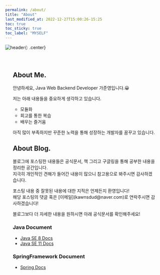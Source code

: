 ```yaml
---
permalink: /about/
title: "About"
last_modified_at: 2022-12-27T15:00:26-15:25
toc: true
toc_sticky: true
toc_label: "MYSELF"
---
```


![header](https://capsule-render.vercel.app/api?type=waving&color=auto&height=300&section=header&text=Ka%20Jun%20Young&fontSize=90&animation=fadeIn&fontAlignY=38&desc=Web%20Back-End%20Developer&descAlignY=51&descAlign=62){: .center}

<div style="margin: 0 auto; padding: 1.5rem">

<h2>About Me.</h2>

<p>안녕하세요, Java Web Backend Developer 가준영입니다.😀</p>

<p>저는 아래 내용들을 중요하게 생각하고 있습니다.</p>
<ul style="list-style-type: circle">
    <li>모듈화</li>
    <li>회고를 통한 복습</li>
    <li>배우는 즐거움</li>
</ul>

<p>아직 많이 부족하지만 꾸준한 노력을 통해 성장하는 개발자를 꿈꾸고 있습니다.</p>

<h2>About Blog.</h2>

<p>블로그에 포스팅한 내용들은 공식문서, 책 그리고 구글링을 통해 공부한 내용을 정리한 공간입니다.<br>
지극히 개인적인 견해가 들어간 내용이 많으니 참고용으로 봐주시면 감사하겠습니다.</p>

<p>포스팅 내용 중 잘못된 내용에 대한 지적은 언제든지 환영입니다!<br>
해당 포스팅의 댓글 혹은 [이메일](kawnsdud@naver.com)로 연락주시면 감사하겠습니다!</p>

<p>블로그보다 더 자세한 내용을 원하시면 아래 공식문서를 확인해주세요!</p>

### Java Document
- [Java SE 8 Docs](https://docs.oracle.com/javase/8/docs/api/)
- [Java SE 11 Docs](https://docs.oracle.com/en/java/javase/11/docs/api/index.html)

### SpringFramework Document
- [Spring Docs](https://docs.spring.io/spring-framework/docs/current/reference/html/index.html)

</div>